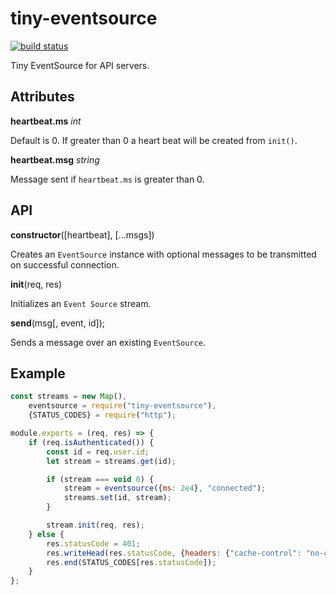# tiny-eventsource

[![build status](https://secure.travis-ci.org/avoidwork/tiny-eventsource.svg)](https://travis-ci.org/avoidwork/tiny-eventsource)

Tiny EventSource for API servers.

## Attributes
__heartbeat.ms__ *int*

Default is 0. If greater than 0 a heart beat will be created from `init()`.

__heartbeat.msg__ *string*

Message sent if `heartbeat.ms` is greater than 0.

## API
__constructor__([heartbeat], [...msgs])

Creates an `EventSource` instance with optional messages to be transmitted on successful connection.

__init__(req, res)

Initializes an `Event Source` stream.

__send__(msg[, event, id]);

Sends a message over an existing `EventSource`.

## Example
```javascript
const streams = new Map(),
    eventsource = require("tiny-eventsource"),
    {STATUS_CODES} = require("http");

module.exports = (req, res) => {
	if (req.isAuthenticated()) {
		const id = req.user.id;
		let stream = streams.get(id);

		if (stream === void 0) {
			stream = eventsource({ms: 2e4}, "connected");
			streams.set(id, stream);
		}

		stream.init(req, res);
	} else {
		res.statusCode = 401;
		res.writeHead(res.statusCode, {headers: {"cache-control": "no-cache, must re-validate"}})
		res.end(STATUS_CODES[res.statusCode]);
	}
};
```
